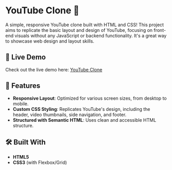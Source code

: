 # YouTube Clone 🎥

A simple, responsive YouTube clone built with HTML and CSS! This project aims to replicate the basic layout and design of YouTube, focusing on front-end visuals without any JavaScript or backend functionality. It's a great way to showcase web design and layout skills.

## 🔗 Live Demo
Check out the live demo here: [YouTube Clone](https://youtubeclone-sand.vercel.app/)

## 🚀 Features

- **Responsive Layout**: Optimized for various screen sizes, from desktop to mobile.
- **Custom CSS Styling**: Replicates YouTube's design, including the header, video thumbnails, side navigation, and footer.
- **Structured with Semantic HTML**: Uses clean and accessible HTML structure.

## 🛠️ Built With

- **HTML5**
- **CSS3** (with Flexbox/Grid)
